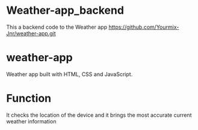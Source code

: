 # Weather-app_backend
This a backend code to the Weather app https://github.com/Yourmix-Jnr/weather-app.git

# weather-app
Weather app built with HTML, CSS and JavaScript.

# Function
It checks the location of the device and it brings the most accurate current weather information

